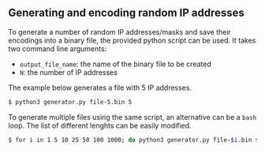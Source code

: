 ## Generating and encoding random IP addresses
To generate a number of random IP addresses/masks and save their encodings into a binary file, the provided python script can be used.  It takes two command line arguments:
- `output_file_name`: the name of the binary file to be created
- `N`: the number of IP addresses

The example below generates a file with 5 IP addresses.
```bash
$ python3 generator.py file-5.bin 5
```

To generate multiple files using the same script, an alternative can be a `bash` loop.  The list of different lenghts can be easily modified.
 
```bash
$ for i in 1 5 10 25 50 100 1000; do python3 generator.py file-$i.bin $i; done
```

